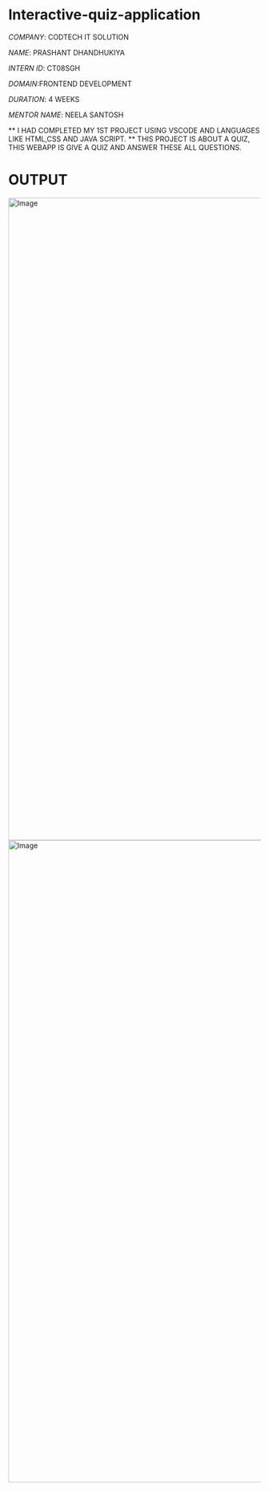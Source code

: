# Interactive-quiz-application

*COMPANY*: CODTECH IT SOLUTION

*NAME*: PRASHANT DHANDHUKIYA

*INTERN ID*: CT08SGH

*DOMAIN*:FRONTEND DEVELOPMENT

*DURATION*: 4 WEEKS

*MENTOR NAME*: NEELA SANTOSH

** I HAD COMPLETED MY 1ST PROJECT USING VSCODE AND LANGUAGES LIKE HTML,CSS AND JAVA SCRIPT.
** THIS PROJECT IS ABOUT A QUIZ, THIS WEBAPP IS GIVE A QUIZ AND ANSWER THESE ALL QUESTIONS.

# OUTPUT
<img width="1280" alt="Image" src="https://github.com/user-attachments/assets/be5f7aef-6a8f-471d-8f4d-41f32d3f9b0f" />

<img width="1280" alt="Image" src="https://github.com/user-attachments/assets/b883afa4-acab-46ee-8e4b-9fe7c9c6e8ee" />
